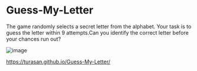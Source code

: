 # Guess-My-Letter
The game randomly selects a secret letter from the alphabet. Your task is to guess the letter within 9 attempts.Can you identify the correct letter before your chances run out?

![image](https://github.com/Turasan/Guess-My-Letter/assets/93330785/6deeae6d-6bbc-4342-a964-24dbc83b1678)

https://turasan.github.io/Guess-My-Letter/
